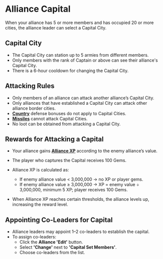# Alliance Capital

When your alliance has 5 or more members and has occupied 20 or more cities, the alliance leader can select a Capital City.

## Capital City
- The Capital City can station up to 5 armies from different members.
- Only members with the rank of Captain or above can see their alliance's Capital City.
- There is a 6-hour cooldown for changing the Capital City.

## Attacking Rules
- Only members of an alliance can attack another alliance’s Capital City.
- Only alliances that have established a Capital City can attack other alliance border cities.
- **[Country](../wars/country.md)** defense bonuses do not apply to Capital Cities.
- **[Missiles](../units/missiles.md)** cannot attack Capital Cities.
- No loot can be obtained from attacking a Capital City.

## Rewards for Attacking a Capital
- Your alliance gains **[Alliance XP](../alliances/level.md)** according to the enemy alliance’s value.
- The player who captures the Capital receives 100 Gems.
- Alliance XP is calculated as:
	 - If enemy alliance value < 3,000,000 → no XP or player gems.
	 - If enemy alliance value ≥ 3,000,000 → XP = enemy value ÷ 3,000,000, minimum 5 XP; player receives 100 Gems.

- When Alliance XP reaches certain thresholds, the alliance levels up, increasing the reward level.

## Appointing Co-Leaders for Capital
- Alliance leaders may appoint 1–2 co-leaders to establish the capital.  
- To assign co-leaders:  
	- Click the **Alliance 'Edit'** button.  
	- Select **'Change'** next to **'Capital Set Members'**.  
	- Choose co-leaders from the list.  